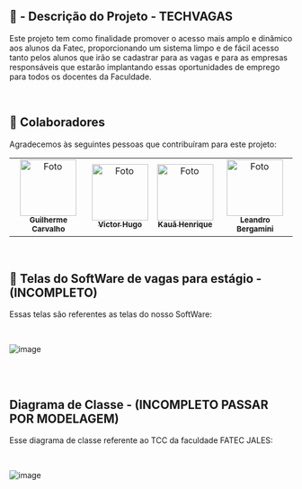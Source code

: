 ## 📝 - Descrição do Projeto - TECHVAGAS

  Este projeto tem como finalidade promover o acesso mais amplo e dinâmico aos alunos da Fatec, proporcionando um sistema limpo e de fácil acesso tanto pelos alunos que irão se cadastrar para as vagas e para as empresas responsáveis que estarão implantando essas oportunidades de emprego para todos os docentes da Faculdade.                             

</br>

## 🤝 Colaboradores

Agradecemos às seguintes pessoas que contribuíram para este projeto:

<table>
  <tr>
    <td align="center">
      <a href="https://github.com/guicarsiqsantos">
        <img src="https://avatars.githubusercontent.com/u/70959791?v=4" width="100px;" alt="Foto"/><br>
        <sub>
          <b>Guilherme Carvalho</b>
        </sub>
      </a>
    </td>
    <td align="center">
      <a href="https://github.com/VictorHFN">
        <img src="https://avatars.githubusercontent.com/u/74615333?v=4" width="100px;" alt="Foto"/><br>
        <sub>
          <b>Victor Hugo</b>
        </sub>
      </a>
    </td>
    <td align="center">
      <a href="https://github.com/Kaua27">
        <img src="https://avatars.githubusercontent.com/u/106820409?v=4" width="100px;" alt="Foto"/><br>
        <sub>
          <b>Kauã Henrique</b>
        </sub>
      </a>
    </td>
    <td align="center">
      <a href="https://github.com/LeandroBergamini">
        <img src="https://scontent-gru1-2.xx.fbcdn.net/v/t1.6435-9/104169738_687672685112542_1468337677738709328_n.png?_nc_cat=108&ccb=1-7&_nc_sid=174925&_nc_eui2=AeFgB3hURH1rc9l7sCZqkKWKsd8e2frMzMOx3x7Z-szMw4hlwK7RL4TUwbRp9II67yJrOJ24LbNwl1m9dCXBvQYX&_nc_ohc=isosHi466pUAX848skJ&_nc_ht=scontent-gru1-2.xx&oh=00_AfBz5Nm1R3lGSSWz5M0z0M1pU2DFVHX4jnLwQ04mGXxbTw&oe=652FB661" width="100px;" alt="Foto"/><br>
        <sub>
          <b>Leandro Bergamini</b>
        </sub>
      </a>
    </td>
  </tr>
</table>

</br>

## 🚀 Telas do SoftWare de vagas para estágio - (INCOMPLETO)

Essas telas são referentes as telas do nosso SoftWare:

</br>


![image](https://github.com/guicarsiqsantos/Documenta-o-TCC-Faculdade/assets/70959791/2bc6162a-4a7a-41b1-8ea1-7c003ac00bbf)

</br>
</br>


## Diagrama de Classe - (INCOMPLETO PASSAR POR MODELAGEM)


Esse diagrama de classe referente ao TCC da faculdade FATEC JALES:

</br>


![image](https://github.com/guicarsiqsantos/Documenta-o-TCC-Faculdade/assets/70959791/bcbd7883-b34d-404d-93f0-7fe8cd2c7891)
